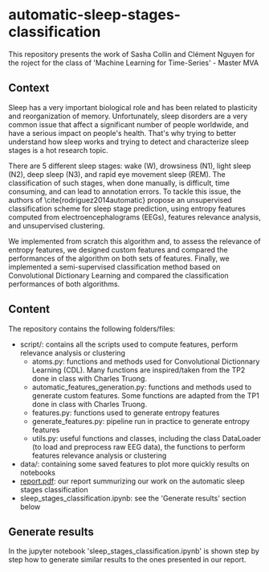 # automatic-sleep-stages-classification

This repository presents the work of Sasha Collin and Clément Nguyen for the roject for the class of 'Machine Learning for Time-Series' - Master MVA

## Context
Sleep has a very important biological role and has been related to plasticity and reorganization of memory. Unfortunately, sleep disorders are a very common issue that affect a significant number of people worldwide, and have a serious impact on people's health. That's why trying to better understand how sleep works and trying to detect and characterize sleep stages is a hot research topic.

There are 5 different sleep stages: wake (W), drowsiness (N1), light sleep (N2), deep sleep (N3), and rapid eye movement sleep (REM). The classification of such stages, when done manually, is difficult, time consuming, and can lead to annotation errors. To tackle this issue, the authors of \cite{rodriguez2014automatic} propose an unsupervised classification scheme for sleep stage prediction, using entropy features computed from electroencephalograms (EEGs), features relevance analysis, and unsupervised clustering.

We implemented from scratch this algorithm and, to assess the relevance of entropy features, we designed custom features and compared the performances of the algorithm on both sets of features. Finally, we implemented a semi-supervised classification method based on Convolutional Dictionary Learning and compared the classification performances of both algorithms.

## Content
The repository contains the following folders/files:
- script/: contains all the scripts used to compute features, perform relevance analysis or clustering
  - atoms.py: functions and methods used for Convolutional Dictionnary Learning (CDL). Many functions are inspired/taken from the TP2 done in class with Charles Truong.
  - automatic_features_generation.py: functions and methods used to generate custom features. Some functions are adapted from the TP1 done in class with Charles Truong.
  - features.py: functions used to generate entropy features
  - generate_features.py: pipeline run in practice to generate entropy features
  - utils.py: useful functions and classes, including the class DataLoader (to load and preprocess raw EEG data), the functions to perform features relevance analysis or clustering
- data/: containing some saved features to plot more quickly results on notebooks
- [report.pdf](https://github.com/cosasha97/automatic-sleep-stages-classification/blob/main/report.pdf): our report summurizing our work on the automatic sleep stages classification
- sleep_stages_classification.ipynb: see the 'Generate results' section below


## Generate results
In the jupyter notebook 'sleep_stages_classification.ipynb' is shown step by step how to generate similar results to the ones presented in our report.
